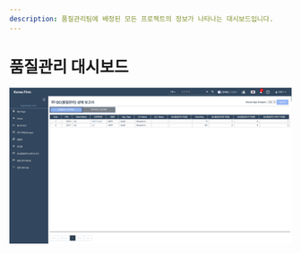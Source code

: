 ```yaml
---
description: 품질관리팀에 배정된 모든 프로젝트의 정보가 나타나는 대시보드입니다.
---
```


# 품질관리 대시보드

![Organization Home &amp;gt; QC Status Report](../../../../.gitbook/assets/3+-dashboard_3.jpg)

